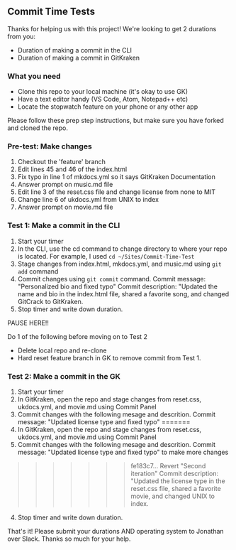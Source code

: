 ## Commit Time Tests

Thanks for helping us with this project! We're looking to get 2 durations from you:

- Duration of making a commit in the CLI
- Duration of making a commit in GitKraken

### What you need

- Clone this repo to your local machine (it's okay to use GK)
- Have a text editor handy (VS Code, Atom, Notepad++ etc)
- Locate the stopwatch feature on your phone or any other app

Please follow these prep step instructions, but make sure you have forked and cloned the repo.

### Pre-test: Make changes

1. Checkout the 'feature' branch
2. Edit lines 45 and 46 of the index.html
3. Fix typo in line 1 of mkdocs.yml so it says GitKraken Documentation
4. Answer prompt on music.md file
5. Edit line 3 of the reset.css file and change license from none to MIT
6. Change line 6 of ukdocs.yml from UNIX to index
7. Answer prompt on movie.md file



### Test 1: Make a commit in the CLI


1. Start your timer
2. In the CLI, use the cd command to change directory to where your repo is located. For example, I used `cd ~/Sites/Commit-Time-Test`
3. Stage changes from index.html, mkdocs.yml, and music.md using `git add` command
4. Commit changes using `git commit` command. 
          Commit message: "Personalized bio and fixed typo"
          Commit description: "Updated the name and bio in the index.html file, shared a favorite song, and changed GitCrack to GitKraken.
5. Stop timer and write down duration. 


PAUSE HERE!!

Do 1 of the following before moving on to Test 2
 - Delete local repo and re-clone
 - Hard reset feature branch in GK to remove commit from Test 1.



### Test 2: Make a commit in the GK


1. Start your timer
2. In GitKraken, open the repo and stage changes from reset.css, ukdocs.yml, and movie.md using Commit Panel
3. Commit changes with the following mesage and descrition.
          Commit message: "Updated license type and fixed typo"
=======
2. In GitKraken, open the repo and stage changes from reset.css, ukdocs.yml, and movie.md using Commit Panel
3. Commit changes with the following mesage and descrition.
          Commit message: "Updated license type and fixed typo" to make more changes
>>>>>>> fe183c7... Revert "Second iteration"
          Commit description: "Updated the license type in the reset.css file, shared a favorite movie, and changed UNIX to index.
4. Stop timer and write down duration.


That's it! Please submit your durations AND operating system to Jonathan over Slack. Thanks so much for your help.

